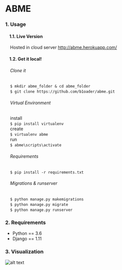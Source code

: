 # ABME


### 1. Usage
#### &nbsp;&nbsp;&nbsp;&nbsp;1.1. Live Version
&nbsp;&nbsp;&nbsp;&nbsp;Hosted in cloud server http://abme.herokuapp.com/
#### &nbsp;&nbsp;&nbsp;&nbsp;1.2. Get it local!
###### &nbsp;&nbsp;&nbsp;&nbsp;Clone it
&nbsp;&nbsp;&nbsp;&nbsp;`$ mkdir abme_folder & cd abme_folder`<br>
&nbsp;&nbsp;&nbsp;&nbsp;`$ git clone https://github.com/b1oader/abme.git`
###### &nbsp;&nbsp;&nbsp;&nbsp;Virtual Environment
&nbsp;&nbsp;&nbsp;&nbsp;install<br>
&nbsp;&nbsp;&nbsp;&nbsp;`$ pip install virtualenv`<br>
&nbsp;&nbsp;&nbsp;&nbsp;create<br>
&nbsp;&nbsp;&nbsp;&nbsp;`$ virtualenv abme`<br>
&nbsp;&nbsp;&nbsp;&nbsp;run<br>
&nbsp;&nbsp;&nbsp;&nbsp;`$ abme\scripts\activate`<br>
###### &nbsp;&nbsp;&nbsp;&nbsp;Requirements
&nbsp;&nbsp;&nbsp;&nbsp;`$ pip install -r requirements.txt`<br>
###### &nbsp;&nbsp;&nbsp;&nbsp;Migrations & runserver
&nbsp;&nbsp;&nbsp;&nbsp;`$ python manage.py makemigrations`<br>
&nbsp;&nbsp;&nbsp;&nbsp;`$ python manage.py migrate`<br>
&nbsp;&nbsp;&nbsp;&nbsp;`$ python manage.py runserver`<br>
### 2. Requirements
* Python == 3.6
* Django == 1.11
### 3. Visualization
![alt text](https://i.imgur.com/I8oT51U.png)
